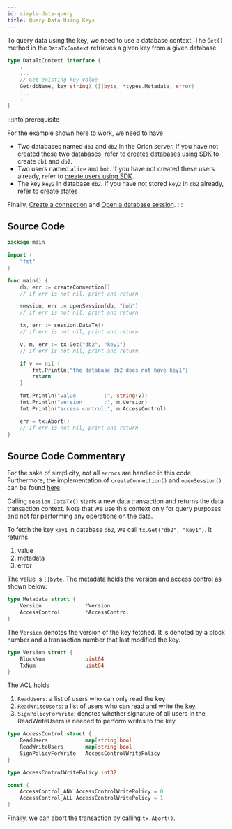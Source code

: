 ```yaml
---
id: simple-data-query
title: Query Data Using Keys
---
```


To query data using the key, we need to use a database context. The `Get()` method in the `DataTxContext`
retrieves a given key from a given database.

```go
type DataTxContext interface {
    .
    ...
	// Get existing key value
	Get(dbName, key string) ([]byte, *types.Metadata, error)
    ...
    .
}
```

:::info prerequisite

For the example shown here to work, we need to have

- Two databases named `db1` and `db2` in the Orion server. If you have not created these two databases,
refer to [creates databases using SDK](../../transactions/gosdk/dbtx#1-creation-of-databases) to create `db1` and `db2`.
- Two users named `alice` and `bob`. If you have not created these users already, refer to [create users using SDK](../../transactions/gosdk/usertx#1-addition-of-users).
- The key `key2` in database `db2`. If you have not stored `key2` in `db2` already, refer to [create states](../../transactions/gosdk/datatx#1-creation-of-new-states-in-database)

Finally, [Create a connection](../../pre-requisite/gosdk#creating-a-connection-to-the-orion-cluster) and
[Open a database session](../../pre-requisite/gosdk#opening-a-database-session).
:::

## Source Code

```go
package main

import (
	"fmt"
)

func main() {
	db, err := createConnection()
    // if err is not nil, print and return

	session, err := openSession(db, "bob")
    // if err is not nil, print and return

	tx, err := session.DataTx()
    // if err is not nil, print and return

	v, m, err := tx.Get("db2", "key1")
    // if err is not nil, print and return

	if v == nil {
		fmt.Println("the database db2 does not have key1")
		return
	}

	fmt.Println("value         :", string(v))
	fmt.Println("version       :", m.Version)
	fmt.Println("access control:", m.AccessControl)

	err = tx.Abort()
    // if err is not nil, print and return
}
```

## Source Code Commentary

For the sake of simplicity, not all `errors` are handled in this code. Furthermore, the implementation of `createConnection()` and `openSession()`
can be found [here](../../pre-requisite/gosdk).

Calling `session.DataTx()` starts a new data transaction and returns the data transaction context. Note that we use this context only for query purposes and not for performing any operations on the data.

To fetch the key `key1` in database `db2`, we call `tx.Get("db2", "key1")`. It returns

  1. value
  2. metadata
  3. error

The value is `[]byte`. The metadata holds the version and access control as shown below:

```go
type Metadata struct {
	Version              *Version
	AccessControl        *AccessControl
}
```
The `Version` denotes the version of the key fetched. It is denoted by a block number and a transaction number that last modified the key.

```go
type Version struct {
	BlockNum             uint64
	TxNum                uint64
}
```

The ACL holds

 1. `ReadUsers`: a list of users who can only read the key
 2. `ReadWriteUsers`: a list of users who can read and write the key.
 3. `SignPolicyForWrite`: denotes whether signature of all users in the ReadWriteUsers is needed to perform writes to the key.

```go
type AccessControl struct {
	ReadUsers            map[string]bool
	ReadWriteUsers       map[string]bool
	SignPolicyForWrite   AccessControlWritePolicy
}

type AccessControlWritePolicy int32

const (
	AccessControl_ANY AccessControlWritePolicy = 0
	AccessControl_ALL AccessControlWritePolicy = 1
)
```

Finally, we can abort the transaction by calling `tx.Abort()`.
